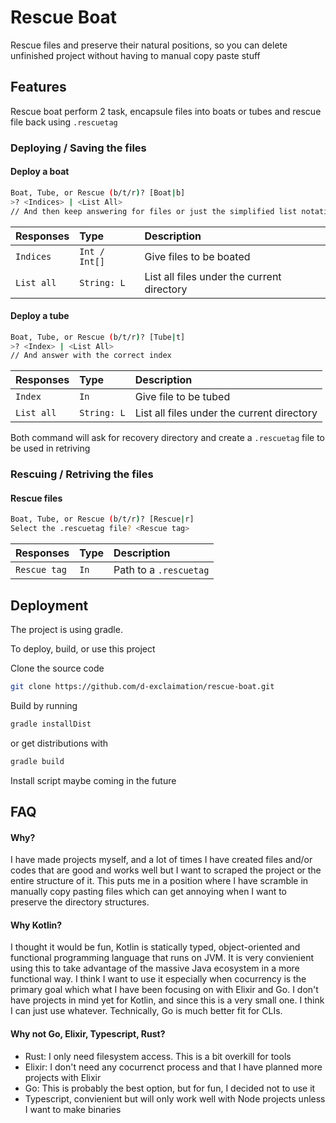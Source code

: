 
# Rescue Boat

Rescue files and preserve their natural positions, so you can delete unfinished project without having to manual copy paste stuff




## Features

Rescue boat perform 2 task, encapsule files into boats or tubes and rescue file back using `.rescuetag`

### Deploying / Saving the files

#### Deploy a boat

```bash
Boat, Tube, or Rescue (b/t/r)? [Boat|b]
>? <Indices> | <List All>
// And then keep answering for files or just the simplified list notation
```

| Responses | Type     | Description                |
| :-------- | :------- | :------------------------- |
| `Indices` | `Int / Int[]` | Give files to be boated |
| `List all`| `String: L`| List all files under the current directory |

#### Deploy a tube

```bash
Boat, Tube, or Rescue (b/t/r)? [Tube|t]
>? <Index> | <List All>
// And answer with the correct index
```

| Responses | Type     | Description                |
| :-------- | :------- | :------------------------- |
| `Index` | `In` | Give file to be tubed |
| `List all`| `String: L`| List all files under the current directory |


Both command will ask for recovery directory and create a `.rescuetag` file to 
be used in retriving

### Rescuing / Retriving the files

#### Rescue files

```bash
Boat, Tube, or Rescue (b/t/r)? [Rescue|r]
Select the .rescuetag file? <Rescue tag>
```

| Responses | Type     | Description                |
| :-------- | :------- | :------------------------- |
| `Rescue tag` | `In` | Path to a `.rescuetag` |

  
## Deployment

The project is using gradle.

To deploy, build, or use this project 

Clone the source code
```bash
git clone https://github.com/d-exclaimation/rescue-boat.git
```
Build by running

```bash
gradle installDist
```

or get distributions with

```bash
gradle build
```

Install script maybe coming in the future

  
## FAQ

#### Why?

I have made projects myself, and a lot of times I have created files and/or codes that are good and works well but I want to scraped the project or the entire structure of it.
This puts me in a position where I have scramble in manually copy pasting files which can get annoying when I want to preserve the directory structures.


#### Why Kotlin?

I thought it would be fun, Kotlin is statically typed, object-oriented and functional programming language that runs on JVM. 
It is very convienient using this to take advantage of the massive Java ecosystem in a more functional way.
I think I want to use it especially when cocurrency is the primary goal which what I have been focusing on with Elixir and Go. 
I don't have projects in mind yet for Kotlin, and since this is a very small one. I think I can just use whatever. Technically, Go is much better fit for CLIs.

#### Why not Go, Elixir, Typescript, Rust?

- Rust: I only need filesystem access. This is a bit overkill for tools
- Elixir: I don't need any cocurrenct process and that I have planned more projects with Elixir
- Go: This is probably the best option, but for fun, I decided not to use it
- Typescript, convienient but will only work well with Node projects unless I want to make binaries

